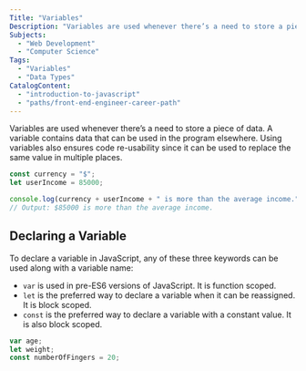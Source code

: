 ```yaml
---
Title: "Variables"
Description: "Variables are used whenever there’s a need to store a piece of data. A variable contains data that can be used in the program elsewhere. Using variables also ensures code re-usability since it can be used to replace the same value in multiple places. js const currency = $; let userIncome = 85000; console.log(currency + userIncome +  is more than the average income.); // Output: $85000 is more than the average income. "
Subjects:
  - "Web Development"
  - "Computer Science"
Tags:
  - "Variables"
  - "Data Types"
CatalogContent:
  - "introduction-to-javascript"
  - "paths/front-end-engineer-career-path"
---
```


Variables are used whenever there’s a need to store a piece of data. A variable contains data that can be used in the program elsewhere. Using variables also ensures code re-usability since it can be used to replace the same value in multiple places.

```js
const currency = "$";
let userIncome = 85000;

console.log(currency + userIncome + " is more than the average income.");
// Output: $85000 is more than the average income.
```

## Declaring a Variable

To declare a variable in JavaScript, any of these three keywords can be used along with a variable name:

- `var` is used in pre-ES6 versions of JavaScript. It is function scoped.
- `let` is the preferred way to declare a variable when it can be reassigned. It is block scoped.
- `const` is the preferred way to declare a variable with a constant value. It is also block scoped.

```js
var age;
let weight;
const numberOfFingers = 20;
```
